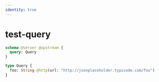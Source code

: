 ```yaml
---
identity: true
---
```


# test-query

```graphql @config
schema @server @upstream {
  query: Query
}

type Query {
  foo: String @http(url: "http://jsonplaceholder.typicode.com/foo")
}
```
